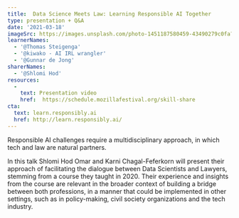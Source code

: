 ```yaml
---
title:  Data Science Meets Law: Learning Responsible AI Together
type: presentation + Q&A
date: '2021-03-18'
imageSrc: https://images.unsplash.com/photo-1451187580459-43490279c0fa?ixid=MXwxMjA3fDB8MHxwaG90by1wYWdlfHx8fGVufDB8fHw%3D&ixlib=rb-1.2.1&auto=format&fit=crop&w=1952&q=80
learnerNames:
  - '@Thomas Steigenga'
  - '@kiwako - AI IRL wrangler'
  - '@Gunnar de Jong'
sharerNames: 
  - '@Shlomi Hod'
resources:
  -
    text: Presentation video
    href:  https://schedule.mozillafestival.org/skill-share
cta:
  text: learn.responsibly.ai
  href: http://learn.responsibly.ai/
---
```

Responsible AI challenges require a multidisciplinary approach, in which tech and law are natural partners.
<!--more-->
In this talk Shlomi Hod Omar and Karni Chagal-Feferkorn will present their approach of facilitating the dialogue between Data Scientists and Lawyers, stemming from a course they taught in 2020. Their experience and insights from the course are relevant in the broader context of building a bridge between both professions, in a manner that could be implemented in other settings, such as in policy-making, civil society organizations and the tech industry.

